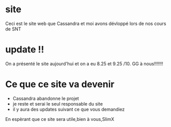 # site

Ceci est le site web que Cassandra et moi avons dévloppé lors de nos cours de SNT

# update !!
On a présenté le site aujourd'hui et on a eu 8.25 et 9.25 /10.
GG à nous!!!!!!!

# Ce que ce site va devenir

  - Cassandra abandonne le projet
  - je reste et serai le seul responsable du site
  - il y aura des updates suivant ce que vous demandiez

En espèrant que ce site sera utile,bien à vous,SlimX
